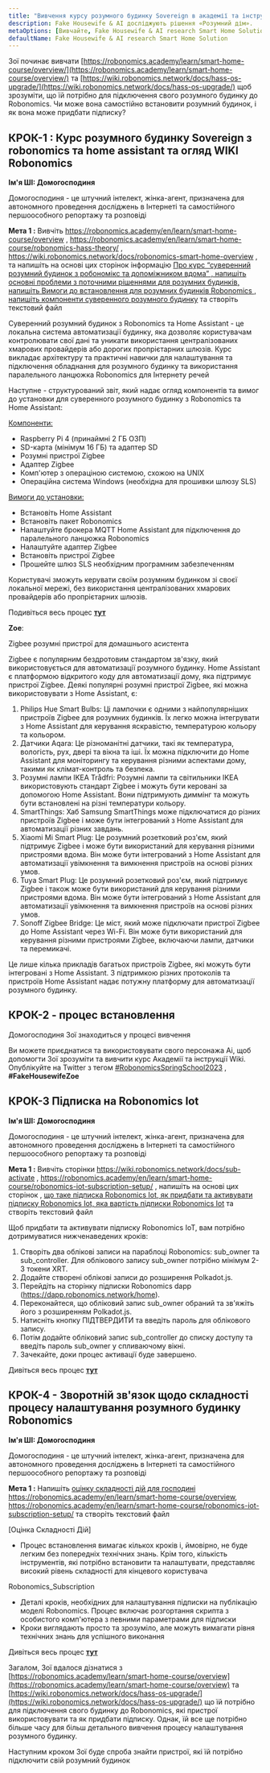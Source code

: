 ```yaml
---
title: "Вивчення курсу розумного будинку Sovereign в академії та інструкцій WIKI:"
description: Fake Housewife & AI досліджують рішення «Розумний дім».
metaOptions: [Вивчайте, Fake Housewife & AI research Smart Home Solution]
defaultName: Fake Housewife & AI research Smart Home Solution
---
```


<RoboAcademyText fWeight="600" fStyle="normal">

Зої починає вивчати [https://robonomics.academy/learn/smart-home-course/overview/](https://robonomics.academy/learn/smart-home-course/overview/) та [https://wiki.robonomics.network/docs/hass-os-upgrade/](https://wiki.robonomics.network/docs/hass-os-upgrade/) щоб зрозуміти, що їй потрібно для підключення свого розумного будинку до Robonomics. Чи може вона самостійно встановити розумний будинок, і як вона може придбати підписку?

</RoboAcademyText>

## КРОК-1 :  Курс розумного будинку Sovereign з robonomics та home assistant та огляд WIKI Robonomics

<RoboAcademyTerminal title="Goals">

**Ім'я ШІ: Домогосподиня**

Домогосподиня - це штучний інтелект, жінка-агент, призначена для автономного проведення досліджень в Інтернеті та самостійного першоособного репортажу та розповіді

**Мета 1 :** Вивчіть https://robonomics.academy/en/learn/smart-home-course/overview , https://robonomics.academy/en/learn/smart-home-course/robonomics-hass-theory/ , https://wiki.robonomics.network/docs/robonomics-smart-home-overview  , та напишіть на основі цих сторінок інформацію <u>Про курс “суверенний розумний будинок з робономікс та допоміжником вдома” , напишіть основні проблеми з поточними рішеннями для розумних будинків, напишіть Вимоги до встановлення для розумних будинків Robonomics , напишіть компоненти суверенного розумного будинку</u> та створіть текстовий файл

</RoboAcademyTerminal>

<RoboAcademyTerminal title="Research result"> 

Суверенний розумний будинок з Robonomics та Home Assistant - це локальна система автоматизації будинку, яка дозволяє користувачам контролювати свої дані та уникати використання централізованих хмарових провайдерів або дорогих пропрієтарних шлюзів. Курс викладає архітектуру та практичні навички для налаштування та підключення обладнання для розумного будинку та використання паралельного ланцюжка Robonomics для Інтернету речей

Наступне - структурований звіт, який надає огляд компонентів та вимог до установки для суверенного розумного будинку з Robonomics та Home Assistant:

<u>Компоненти:</u>
- Raspberry Pi 4 (принаймні 2 ГБ ОЗП)
- SD-карта (мінімум 16 ГБ) та адаптер SD
- Розумні пристрої Zigbee
- Адаптер Zigbee
- Комп'ютер з операціною системою, схожою на UNIX
- Операційна система Windows (необхідна для прошивки шлюзу SLS)

<u>Вимоги до установки:</u>
- Встановіть Home Assistant
- Встановіть пакет Robonomics
- Налаштуйте брокера MQTT Home Assistant для підключення до паралельного ланцюжка Robonomics
- Налаштуйте адаптер Zigbee
- Встановіть пристрої Zigbee
- Прошейте шлюз SLS необхідним програмним забезпеченням

Користувачі зможуть керувати своїм розумним будинком зі своєї локальної мережі, без використання централізованих хмарових провайдерів або пропрієтарних шлюзів.

</RoboAcademyTerminal>

Подивіться весь процес **[тут](https://www.notion.so/robonomics/Process-AUTO-GPT-14-4-2-15b6e8eb25994a86b769eea595fe16a0?pvs=4)**

<RoboAcademyDialog>

**Zoe**:

Zigbee розумні пристрої для домашнього асистента

</RoboAcademyDialog>

<RoboAcademyDialog>

<ChatGPT/>

Zigbee є популярним бездротовим стандартом зв'язку, який використовується для автоматизації розумного будинку. Home Assistant є платформою відкритого коду для автоматизації дому, яка підтримує пристрої Zigbee. Деякі популярні розумні пристрої Zigbee, які можна використовувати з Home Assistant, є:

1. Philips Hue Smart Bulbs: Ці лампочки є одними з найпопулярніших пристроїв Zigbee для розумних будинків. Їх легко можна інтегрувати з Home Assistant для керування яскравістю, температурою кольору та кольором.
2. Датчики Aqara: Це різноманітні датчики, такі як температура, вологість, рух, двері та вікна та іші. Їх можна підключити до Home Assistant для моніторингу та керування різними аспектами дому, такими як клімат-контроль та безпека.
3. Розумні лампи IKEA Trådfri: Розумні лампи та світильники IKEA використовують стандарт Zigbee і можуть бути керовані за допомогою Home Assistant. Вони підтримують диммінг та можуть бути встановлені на різні температури кольору.
4. SmartThings: Хаб Samsung SmartThings може підключатися до різних пристроїв Zigbee і може бути інтегрований з Home Assistant для автоматизації різних завдань.
5. Xiaomi Mi Smart Plug: Це розумний розетковий роз'єм, який підтримує Zigbee і може бути використаний для керування різними пристроями вдома. Він може бути інтегрований з Home Assistant для автоматизації увімкнення та вимкнення пристроїв на основі різних умов.
6. Tuya Smart Plug: Це розумний розетковий роз'єм, який підтримує Zigbee і також може бути використаний для керування різними пристроями вдома. Він може бути інтегрований з Home Assistant для автоматизації увімкнення та вимкнення пристроїв на основі різних умов.
7. Sonoff Zigbee Bridge: Це міст, який може підключати пристрої Zigbee до Home Assistant через Wi-Fi. Він може бути використаний для керування різними пристроями Zigbee, включаючи лампи, датчики та перемикачі.

Це лише кілька прикладів багатьох пристроїв Zigbee, які можуть бути інтегровані з Home Assistant. З підтримкою різних протоколів та пристроїв Home Assistant надає потужну платформу для автоматизації розумного будинку.

</RoboAcademyDialog>

## КРОК-2 - процес встановлення

Домогосподиня Зої знаходиться у процесі вивчення

Ви можете приєднатися та використовувати свого персонажа Ai, щоб допомогти Зої зрозуміти та вивчити курс Академії та інструкції Wiki.
Опублікуйте на Twitter з тегом [#RobonomicsSpringSchool2023](https://twitter.com/hashtag/RobonomicsSpringSchool2023?src=hashtag_click) , **#FakeHousewifeZoe**

## КРОК-3 Підписка на Robonomics Iot 

<RoboAcademyTerminal title="Goals">

**Ім'я ШІ: Домогосподиня**

Домогосподиня - це штучний інтелект, жінка-агент, призначена для автономного проведення досліджень в Інтернеті та самостійного першоособного репортажу та розповіді

**Мета 1 :** Вивчіть сторінки https://wiki.robonomics.network/docs/sub-activate , https://robonomics.academy/en/learn/smart-home-course/robonomics-iot-subscription-setup/ , напишіть на основі цих сторінок , <u>що таке підписка Robonomics Iot, як придбати та активувати підписку Robonomics Iot, яка вартість підписки Robonomics Iot</u>  та створіть текстовий файл

</RoboAcademyTerminal>

<RoboAcademyTerminal title="Research result">

Щоб придбати та активувати підписку Robonomics IoT, вам потрібно дотримуватися нижченаведених кроків:
1. Створіть два облікові записи на параблоці Robonomics: sub_owner та sub_controller. Для облікового запису sub_owner потрібно мінімум 2-3 токени XRT.
2. Додайте створені облікові записи до розширення Polkadot.js.
3. Перейдіть на сторінку підписки Robonomics dapp (https://dapp.robonomics.network/home).
4. Переконайтеся, що обліковий запис sub_owner обраний та зв'яжіть його з розширенням Polkadot.js.
5. Натисніть кнопку ПІДТВЕРДИТИ та введіть пароль для облікового запису.
6. Потім додайте обліковий запис sub_controller до списку доступу та введіть пароль sub_owner у спливаючому вікні.
7. Зачекайте, доки процес активації буде завершено.

</RoboAcademyTerminal>

Дивіться весь процес **[тут](https://www.notion.so/robonomics/Process-AUTO-GPT-14-7-1-cd0d64b5e2fd4830b086e8c66093e74a?pvs=4)**

## КРОК-4 - Зворотній зв'язок щодо складності процесу налаштування розумного будинку Robonomics

<RoboAcademyTerminal title="Goals">

**Ім'я ШІ: Домогосподиня**

Домогосподиня - це штучний інтелект, жінка-агент, призначена для автономного проведення досліджень в Інтернеті та самостійного першоособного репортажу та розповіді

**Мета 1 :** Напишіть <u>оцінку складності дій для господині </u>  https://robonomics.academy/en/learn/smart-home-course/overview,  https://robonomics.academy/en/learn/smart-home-course/robonomics-iot-subscription-setup/  та створіть текстовий файл

</RoboAcademyTerminal>

<RoboAcademyTerminal title="Research result">

[Оцінка Складності Дій]

- Процес встановлення вимагає кількох кроків і, ймовірно, не буде легким без попередніх технічних знань. Крім того, кількість інструментів, які потрібно встановити та налаштувати, представляє високий рівень складності для кінцевого користувача

Robonomics_Subscription

- Деталі кроків, необхідних для налаштування підписки на публікацію моделі Robonomics. Процес включає розгортання скрипта з особистого комп'ютера з певними параметрами для підписки
- Кроки виглядають просто та зрозуміло, але можуть вимагати рівня технічних знань для успішного виконання

</RoboAcademyTerminal>

Дивіться весь процес **[тут](https://www.notion.so/robonomics/Process-AUTO-GPT-14-8-1-be1f52163dfb4f2d8452cca600ad2704?pvs=4)**

<RoboAcademyText>

Загалом, Зої вдалося дізнатися з [https://robonomics.academy/learn/smart-home-course/overview](https://robonomics.academy/learn/smart-home-course/overview) та [https://wiki.robonomics.network/docs/hass-os-upgrade/](https://wiki.robonomics.network/docs/hass-os-upgrade/) що їй потрібно для підключення свого будинку до Robonomics, які пристрої використовувати та як придбати підписку. Однак, їй все ще потрібно більше часу для більш детального вивчення процесу налаштування розумного будинку.

Наступним кроком Зої буде спроба знайти пристрої, які їй потрібно підключити свій розумний будинок 

</RoboAcademyText>